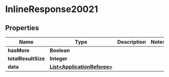 

# InlineResponse20021

## Properties

Name | Type | Description | Notes
------------ | ------------- | ------------- | -------------
**hasMore** | **Boolean** |  | 
**totalResultSize** | **Integer** |  | 
**data** | [**List&lt;ApplicationReferee&gt;**](ApplicationReferee.md) |  | 



